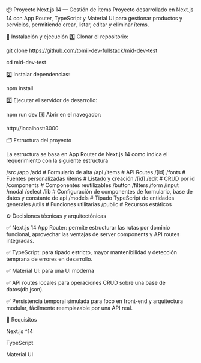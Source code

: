 📦 Proyecto Next.js 14 — Gestión de Ítems
Proyecto desarrollado en Next.js 14 con App Router, TypeScript y Material UI para gestionar productos y servicios, permitiendo crear, listar, editar y eliminar ítems.

🚀 Instalación y ejecución
1️⃣ Clonar el repositorio:

git clone https://github.com/tomii-dev-fullstack/mid-dev-test

cd mid-dev-test

2️⃣ Instalar dependencias:


npm install

3️⃣ Ejecutar el servidor de desarrollo:


npm run dev
4️⃣ Abrir en el navegador:

http://localhost:3000

🗂️ Estructura del proyecto

La estructura se basa en App Router de Next.js 14 como indica el requerimiento con la siguiente estructura

/src
  /app
    /add                  # Formulario de alta
    /api
        /items            # API Routes
          /[id]
    /fonts                # Fuentes personalizadas
    /items                # Listado y creación
       /[id]
         /edit            # CRUD por id
  /components             # Componentes reutilizables
    /button
    /filters
    /form
    /input
    /modal
    /select
  /lib                    # Configuración de componentes de formulario, base de datos y constante de api
  /models                 # Tipado TypeScript de entidades generales
  /utils                  # Funciones utilitarias
/public                   # Recursos estáticos


⚙️ Decisiones técnicas y arquitectónicas
  
✅ Next.js 14 App Router: permite estructurar las rutas por dominio funcional, aprovechar las ventajas de server components y API routes integradas.

✅ TypeScript: para tipado estricto, mayor mantenibilidad y detección temprana de errores en desarrollo.

✅ Material UI: para una UI moderna

✅ API routes locales para operaciones CRUD sobre una base de datos(db.json).

✅ Persistencia temporal simulada para foco en front-end y arquitectura modular, fácilmente reemplazable por una API real.

📌 Requisitos

Next.js ^14

TypeScript

Material UI
